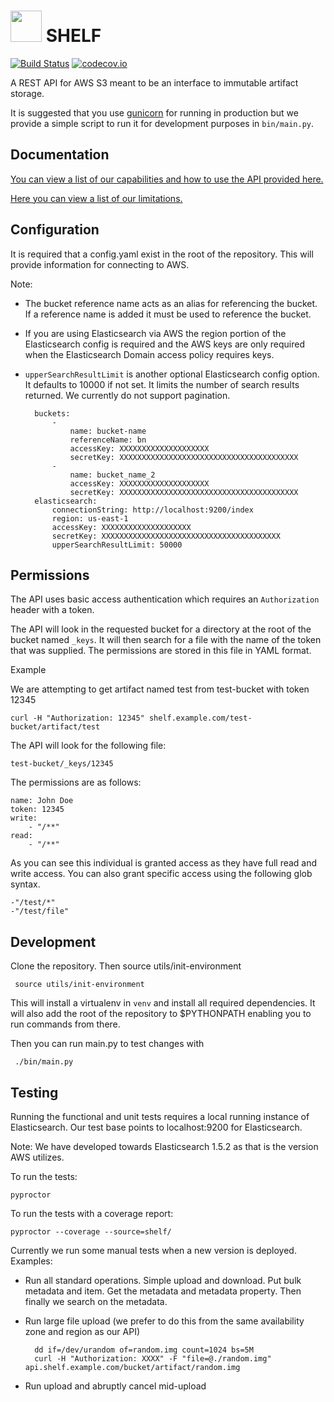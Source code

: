 <img height="50" src="docs/shelf-logo.png" /> SHELF
===================================================

[![Build Status](https://travis-ci.org/not-nexus/shelf.svg?branch=master)](https://travis-ci.org/not-nexus/shelf)
[![codecov.io](https://codecov.io/github/not-nexus/shelf/coverage.svg?branch=master)](https://codecov.io/github/not-nexus/shelf?branch=master)

A REST API for AWS S3 meant to be an interface to immutable artifact storage.

It is suggested that you use [gunicorn](http://gunicorn.org/) for running in production but we provide a simple script to run it
for development purposes in `bin/main.py`.

Documentation
-------------

[You can view a list of our capabilities and how to use the API provided here.](docs/README.md)

[Here you can view a list of our limitations.](docs/limitations.md)

Configuration
-------------

It is required that a config.yaml exist in the root of the repository.  This will provide information for connecting to AWS.

Note:
* The bucket reference name acts as an alias for referencing the bucket. If a reference name is added it must be used to reference the bucket.
* If you are using Elasticsearch via AWS the region portion of the Elasticsearch config is required and the AWS keys are only required when the Elasticsearch Domain access policy requires keys.
* `upperSearchResultLimit` is another optional Elasticsearch config option. It defaults to 10000 if not set. It limits the number of search results returned. We currently do not support pagination.

        buckets:
            -
                name: bucket-name
                referenceName: bn
                accessKey: XXXXXXXXXXXXXXXXXXXX
                secretKey: XXXXXXXXXXXXXXXXXXXXXXXXXXXXXXXXXXXXXXXX
            -
                name: bucket_name_2
                accessKey: XXXXXXXXXXXXXXXXXXXX
                secretKey: XXXXXXXXXXXXXXXXXXXXXXXXXXXXXXXXXXXXXXXX
        elasticsearch:
            connectionString: http://localhost:9200/index
            region: us-east-1
            accessKey: XXXXXXXXXXXXXXXXXXXX
            secretKey: XXXXXXXXXXXXXXXXXXXXXXXXXXXXXXXXXXXXXXXX
            upperSearchResultLimit: 50000

Permissions
-----------

The API uses basic access authentication which requires an `Authorization` header with a token.

The API will look in the requested bucket for a directory at the root of the bucket named `_keys`.
It will then search for a file with the name of the token that was supplied. The permissions are stored in this file in YAML format.

Example

We are attempting to get artifact named test from test-bucket with token 12345

    curl -H "Authorization: 12345" shelf.example.com/test-bucket/artifact/test

The API will look for the following file:

    test-bucket/_keys/12345

The permissions are as follows:

    name: John Doe
    token: 12345
    write:
        - "/**"
    read:
        - "/**"

As you can see this individual is granted access as they have full read and write access.
You can also grant specific access using the following glob syntax.

    -"/test/*"
    -"/test/file"


Development
-----------

Clone the repository.  Then source utils/init-environment

     source utils/init-environment

This will install a virtualenv in `venv` and install all required dependencies.  It will also add the root of the repository to $PYTHONPATH
enabling you to run commands from there.

Then you can run main.py to test changes with

     ./bin/main.py

Testing
-------

Running the functional and unit tests requires a local running instance of Elasticsearch. Our test base points to localhost:9200 for Elasticsearch.

Note: We have developed towards Elasticsearch 1.5.2 as that is the version AWS utilizes.

To run the tests:

    pyproctor

To run the tests with a coverage report:

    pyproctor --coverage --source=shelf/

Currently we run some manual tests when a new version is deployed. Examples:
* Run all standard operations. Simple upload and download. Put bulk metadata and item. Get the metadata and metadata property. Then finally we search on the metadata.

* Run large file upload (we prefer to do this from the same availability zone and region as our API)

        dd if=/dev/urandom of=random.img count=1024 bs=5M
        curl -H "Authorization: XXXX" -F "file=@./random.img" api.shelf.example.com/bucket/artifact/random.img

* Run upload and abruptly cancel mid-upload
